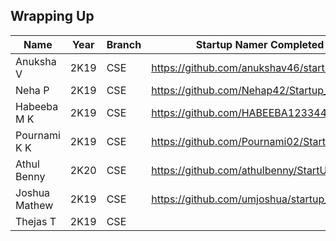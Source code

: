 
## Wrapping Up

| Name           | Year | Branch | Startup Namer Completed Project                  | Video | Badge |
---------------  |------|--------|--------------------------------------------------|-------|-------|
| Anuksha V      | 2K19 | CSE    | https://github.com/anukshav46/startup_namer      | [Video](https://user-images.githubusercontent.com/49060283/116450602-1e6e8200-a879-11eb-8631-7c178e6c3133.mp4)| YES    |
| Neha P         | 2K19 | CSE    |  https://github.com/Nehap42/Startup_Namer        | [Video](https://user-images.githubusercontent.com/49060283/116451542-3d214880-a87a-11eb-809e-a5e14135fbd0.mp4)| YES    |
| Habeeba M K    | 2K19 | CSE    |  https://github.com/HABEEBA123344/startup_namer  | [Video](https://user-images.githubusercontent.com/49060283/116451896-b3be4600-a87a-11eb-94ea-43268a3a4d79.mp4)| YES    |
| Pournami K K   | 2K19 | CSE    |  https://github.com/Pournami02/StartupNamer      | [Video](https://user-images.githubusercontent.com/49060283/116452255-24fdf900-a87b-11eb-927c-b82455074967.mp4)| YES    |
| Athul Benny    | 2K20 | CSE    |  https://github.com/athulbenny/StartUpNamer      | [Video](https://user-images.githubusercontent.com/49060283/116812606-28400000-ab6d-11eb-96e9-901443f46fb7.mp4)| YES   |
| Joshua Mathew  | 2K19 | CSE    |  https://github.com/umjoshua/startup_name_generator| [Video](https://user-images.githubusercontent.com/49060283/116812704-cfbd3280-ab6d-11eb-8e32-4f88c951e5ef.mp4)| YES   |
| Thejas T       | 2K19 | CSE    |       | [Video](https://user-images.githubusercontent.com/49060283/116812834-65f15880-ab6e-11eb-9b62-c62c4ef7c6e6.mp4)|    |
